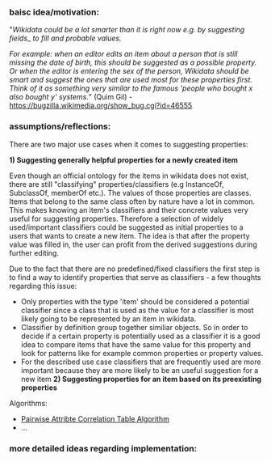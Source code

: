 ### baisc idea/motivation:

"_Wikidata could be a lot smarter than it is right now e.g. by suggesting fields__
_to fill and probable values._

_For example: when an editor edits an item about a person that is still missing_
_the date of birth, this should be suggested as a possible property. Or when the_
_editor is entering the sex of the person, Wikidata should be smart and suggest_
_the ones that are used most for these properties first. Think of it as_
_something very similar to the famous 'people who bought x also bought y'_
_systems._" (Quim Gil) - https://bugzilla.wikimedia.org/show_bug.cgi?id=46555

### assumptions/reflections:

There are two major use cases when it comes to suggesting properties:

**1) Suggesting generally helpful properties for a newly created item**

Even though an official ontology for the items in wikidata does not exist, there are still "classifying" properties/classifiers (e.g InstanceOf, SubclassOf, memberOf etc.). The values of those properties are classes. Items that belong to the same class often by nature have a lot in common. This makes knowing an item's classifiers and their concrete values very useful for suggesting properties.
Therefore a selection of widely used/important classifiers could be suggested as initial properties to a users that wants to create a new item. The idea is that after the property value was filled in, the user can profit from the derived suggestions during further editing.

Due to the fact that there are no predefined/fixed classifiers the first step is to find a way to identify properties that serve as classifiers - a few thoughts regarding this issue:
* Only properties with the type 'item' should be considered a potential classifier since a class that is used as the value for a classifier is most likely going to be represented by an item in wikidata.
* Classifier by definition group together similiar objects. So in order to decide if a certain property is potentially used as a classifier it is a good idea to compare items that have the same value for this property and look for patterns like for example common properties or property values. 
* For the described use case classifiers that are frequently used are more important because they are more likely to be an useful suggestion for a new item
**2) Suggesting properties for an item based on its preexisting properties**

Algorithms:
  * [Pairwise Attribte Correlation Table Algorithm ](https://github.com/Wikidata-lib/Wikidata.lib/wiki/Pairwise-attribute-corellation-table-algorithm)
  * ...

### more detailed ideas regarding implementation:




